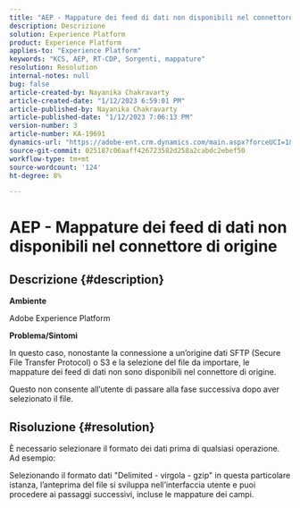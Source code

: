 ```yaml
---
title: "AEP - Mappature dei feed di dati non disponibili nel connettore di origine"
description: Descrizione
solution: Experience Platform
product: Experience Platform
applies-to: "Experience Platform"
keywords: "KCS, AEP, RT-CDP, Sorgenti, mappature"
resolution: Resolution
internal-notes: null
bug: false
article-created-by: Nayanika Chakravarty
article-created-date: "1/12/2023 6:59:01 PM"
article-published-by: Nayanika Chakravarty
article-published-date: "1/12/2023 7:06:13 PM"
version-number: 3
article-number: KA-19691
dynamics-url: "https://adobe-ent.crm.dynamics.com/main.aspx?forceUCI=1&pagetype=entityrecord&etn=knowledgearticle&id=7fed6a29-ab92-ed11-aad1-6045bd006c82"
source-git-commit: 025187c06aaff426723582d258a2cabdc2ebef50
workflow-type: tm+mt
source-wordcount: '124'
ht-degree: 8%

---
```


# AEP - Mappature dei feed di dati non disponibili nel connettore di origine

## Descrizione {#description}


<b>Ambiente</b>

Adobe Experience Platform

<b>Problema/Sintomi</b>

In questo caso, nonostante la connessione a un’origine dati SFTP (Secure File Transfer Protocol) o S3 e la selezione del file da importare, le mappature dei feed di dati non sono disponibili nel connettore di origine.

Questo non consente all’utente di passare alla fase successiva dopo aver selezionato il file.




## Risoluzione {#resolution}


È necessario selezionare il formato dei dati prima di qualsiasi operazione. Ad esempio:

Selezionando il formato dati &quot;Delimited - virgola - gzip&quot; in questa particolare istanza, l’anteprima del file si sviluppa nell’interfaccia utente e puoi procedere ai passaggi successivi, incluse le mappature dei campi.
